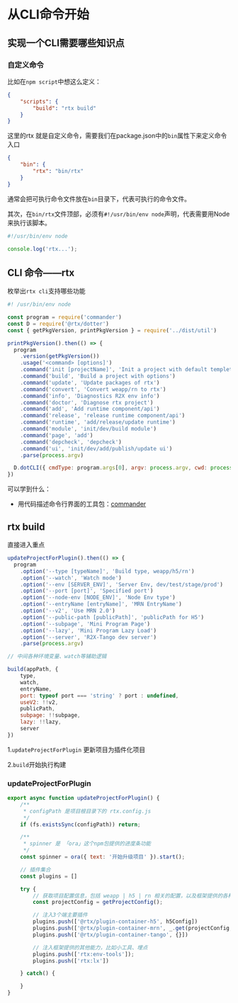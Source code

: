 #  从CLI命令开始

## 实现一个CLI需要哪些知识点

### 自定义命令

比如在`npm script`中想这么定义：

```json
{
    "scripts": {
        "build": "rtx build"
    }
}
```

这里的rtx 就是自定义命令，需要我们在package.json中的`bin`属性下来定义命令入口

```json
{
    "bin": {
        "rtx": "bin/rtx"
    }
}
```

通常会把可执行命令文件放在`bin`目录下，代表可执行的命令文件。

其次，在`bin/rtx`文件顶部，必须有`#!/usr/bin/env node`声明，代表需要用Node来执行该脚本。

```js
#!/usr/bin/env node

console.log('rtx...');
```


## CLI 命令——rtx

枚举出`rtx cli`支持哪些功能

```js
#! /usr/bin/env node

const program = require('commander')
const D = require('@rtx/dotter')
const { getPkgVersion, printPkgVersion } = require('../dist/util')

printPkgVersion().then(() => {
  program
    .version(getPkgVersion())
    .usage('<command> [options]')
    .command('init [projectName]', 'Init a project with default templete')
    .command('build', 'Build a project with options')
    .command('update', 'Update packages of rtx')
    .command('convert', 'Convert weapp/rn to rtx')
    .command('info', 'Diagnostics R2X env info')
    .command('doctor', 'Diagnose rtx project')
    .command('add', 'Add runtime component/api')
    .command('release', 'release runtime component/api')
    .command('runtime', 'add/release/update runtime')
    .command('module', 'init/dev/build module')
    .command('page', 'add')
    .command('depcheck', 'depcheck')
    .command('ui', 'init/dev/add/publish/update ui')
    .parse(process.argv)

  D.dotCLI({ cmdType: program.args[0], argv: process.argv, cwd: process.cwd() })
})

```

可以学到什么：

- 用代码描述命令行界面的工具包：[commander](https://github.com/tj/commander.js/blob/HEAD/Readme_zh-CN.md)

## rtx build

直接进入重点

```js
updateProjectForPlugin().then(() => {
  program
    .option('--type [typeName]', 'Build type, weapp/h5/rn')
    .option('--watch', 'Watch mode')
    .option('--env [SERVER_ENV]', 'Server Env, dev/test/stage/prod')
    .option('--port [port]', 'Specified port')
    .option('--node-env [NODE_ENV]', 'Node Env type')
    .option('--entryName [entryName]', 'MRN EntryName')
    .option('--v2', 'Use MRN 2.0')
    .option('--public-path [publicPath]', 'publicPath for H5')
    .option('--subpage', 'Mini Program Page')
    .option('--lazy', 'Mini Program Lazy Load')
    .option('--server', 'R2X-Tango dev server')
    .parse(process.argv)

// 中间各种环境变量、watch等辅助逻辑

build(appPath, {
    type,
    watch,
    entryName,
    port: typeof port === 'string' ? port : undefined,
    useV2: !!v2,
    publicPath,
    subpage: !!subpage,
    lazy: !!lazy,
    server
})
```

1.`updateProjectForPlugin` 更新项目为插件化项目

2.`build`开始执行构建

### updateProjectForPlugin

```js
export async function updateProjectForPlugin() {
    /**
     * configPath 是项目根目录下的 rtx.config.js
     */
    if (fs.existsSync(configPath)) return;

    /**
     * spinner 是 「ora」这个npm包提供的进度条功能
     */
    const spinner = ora({ text: '开始升级项目' }).start();

    // 插件集合
    const plugins = []

    try {
        // 获取项目配置信息，包括 weapp | h5 | rn 相关的配置，以及框架提供的各种能力配置
        const projectConfig = getProjectConfig();

        // 注入3个端主要插件
        plugins.push(['@rtx/plugin-container-h5', h5Config])
        plugins.push(['@rtx/plugin-container-mrn', _.get(projectConfig, 'mrn', {})])
        plugins.push(['@rtx/plugin-container-tango', {}])

        // 注入框架提供的其他能力，比如小工具、埋点
        plugins.push(['rtx:env-tools']);
        plugins.push(['rtx:lx'])

    } catch() {

    }
}
```